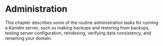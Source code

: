 # Administration

This chapter describes some of the routine administration tasks for running a Kanidm server, such as making backups and
restoring from backups, testing server configuration, reindexing, verifying data consistency, and renaming your domain.

